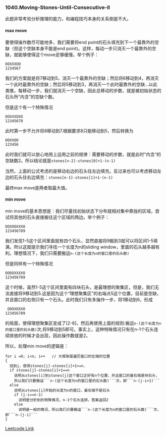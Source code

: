 ### 1040.Moving-Stones-Until-Consecutive-II

此题非常考验分析推理的能力，和编程技巧本身的关系倒是不大。

#### max move
要使得操作数尽可能地多，我们需要将end point的石头填充到下一个最靠外的空缺（但这个空缺本身不能是end point)。这样，每动一步只消灭一个最靠外的空缺，就能够使得这个move足够缓慢。举个例子：
```
OOXXXOO
1234567
```
我们的方案就是将7移动到5，消灭一个最靠外的空缺；然后将6移动到4，再消灭一个此时最靠外的空缺；然后将5移动到3，再消灭一个此时最靠外的空缺...以此类推，每移动一步，我们就消灭一个空缺，因此总移动的步数，就是被初始状态的石头所“内含”的空缺个数。

但是这个有一个特殊情况
```
OOXXXOXO
12345678
```
此时第一步不允许将8移动到7.根据要求8只能移动到5，然后转换为

```
OOXXOO
123456
```
此时我们就可以放心地用上运用之前的规律：需要移动的步数，就是此时"内含“的空缺数2。所以结论就是```stones[n-2]-stones[0]+1-(n-1)```

当然，上面的公式考虑的是移动右边的石头往左边填充。反过来也可以考虑移动左边的石头往右边填充：```stones[n-1]-stones[1]+1-(n-1)```

最终max move是两者取最大值。

#### min move
min move的基本思想是：我们尽量找初始状态下分布就相对集中靠拢的区域，尝试将其他的石头直接搬往这个区域的两边。举个例子：
```
OOXOOXXXO
123456789
```
我们发现1-5这个区间里面就有四个石头，显然直接将9搬到3就可以将区间1-5填满。所以这就提示我们寻找一个长度为n的sliding window，里面的石头越多越有利。理想情况下，我们只需要搬运```n-(这个长度为n的窗口里的石头数)```

但是同样有一个特殊情况
```
OOOOXXXXO
123456789
```
这个时候，虽然1-5这个区间里面有四块石头，是最理想的聚集区，但是，我们无法直接将9移动到5.这是因为这个“理想聚集区”的右端点5这个位置，目前是空缺，并且窗口的右侧只有一个石头。此时我们只有多操作一步，将1移动到6，形成
```
 OOOXOXXO
123456789
```
的局面，使得理想聚集区变成了[2-6]，然后再使用上面的规则:搬运```n-(这个长度为n的窗口里的石头数)```次,将9移动到5即可。事实上，这种特殊情况只有在n-1个石头连续排放的时候才会出现，因此操作数就是2。

所以，处理min move的逻辑是：
```
for i =0; i<n; i++   // 大框架是遍历窗口的左端的位置
{
  找到j，使得stones[j]-stones[i]+1>=n.
  if stones[j]-stones[i]+1==n
    说明从stones[i]到stones[j]这个窗口正好有n个位置，并且窗口的最右端是块石头，
    所以我们只要搬运```n-(这个长度为n的窗口里的石头数)```次，即```n-(j-i+1)```
  else 
    说明从stones[i]开始的长度为n的窗口，最右端不是石头
    if (j-i==n-1) 
      说明是分析到的特殊情况，n-1个石头连排，答案返回2
    else
      说明是一般的情况，所以我们只要搬运```n-(这个长度为n的窗口里的石头数)```次，即```n-(j-i)```
}
```


[Leetcode Link](https://leetcode.com/problems/moving-stones-until-consecutive-ii)